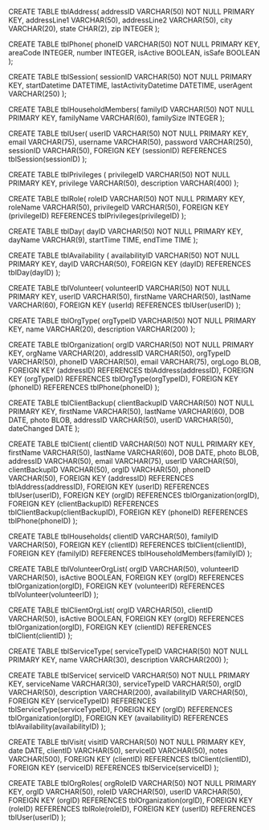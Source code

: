 CREATE TABLE tblAddress(
    addressID VARCHAR(50) NOT NULL PRIMARY KEY,
    addressLine1 VARCHAR(50),
    addressLine2 VARCHAR(50),
    city VARCHAR(20),
    state CHAR(2),
    zip INTEGER
);

CREATE TABLE tblPhone(
    phoneID VARCHAR(50) NOT NULL PRIMARY KEY,
    areaCode INTEGER,
    number INTEGER,
    isActive BOOLEAN,
    isSafe BOOLEAN
);

CREATE TABLE tblSession(
    sessionID VARCHAR(50) NOT NULL PRIMARY KEY,
    startDatetime DATETIME,
    lastActivityDatetime DATETIME,
    userAgent VARCHAR(250)
);

CREATE TABLE tblHouseholdMembers( 
    familyID VARCHAR(50) NOT NULL PRIMARY KEY, 
    familyName VARCHAR(60), 
    familySize INTEGER
    );

CREATE TABLE tblUser(
    userID VARCHAR(50) NOT NULL PRIMARY KEY,
    email VARCHAR(75),
    username VARCHAR(50),
    password VARCHAR(250),
    sessionID VARCHAR(50),
    FOREIGN KEY (sessionID) REFERENCES tblSession(sessionID)
    );

CREATE TABLE tblPrivileges (
    privilegeID VARCHAR(50) NOT NULL PRIMARY KEY,
    privilege VARCHAR(50),
    description VARCHAR(400)
    );

CREATE TABLE tblRole(
    roleID VARCHAR(50) NOT NULL PRIMARY KEY,
    roleName VARCHAR(50),
    privilegeID VARCHAR(50),
    FOREIGN KEY (privilegeID) REFERENCES tblPrivileges(privilegeID)
    );

CREATE TABLE tblDay(
    dayID VARCHAR(50) NOT NULL PRIMARY KEY,
    dayName VARCHAR(9),
    startTime TIME,
    endTime TIME
    );

CREATE TABLE tblAvailability (
    availabilityID VARCHAR(50) NOT NULL PRIMARY KEY,
    dayID VARCHAR(50),
    FOREIGN KEY (dayID) REFERENCES tblDay(dayID)
    );

CREATE TABLE tblVolunteer(
    volunteerID VARCHAR(50) NOT NULL PRIMARY KEY,
    userID VARCHAR(50),
    firstName VARCHAR(50),
    lastName VARCHAR(60),
    FOREIGN KEY (userId) REFERENCES tblUser(userID)
    );

CREATE TABLE tblOrgType(
    orgTypeID VARCHAR(50) NOT NULL PRIMARY KEY,
    name VARCHAR(20),
    description VARCHAR(200)
    );

CREATE TABLE tblOrganization(
    orgID VARCHAR(50) NOT NULL PRIMARY KEY,
    orgName VARCHAR(20),
    addressID VARCHAR(50),
    orgTypeID VARCHAR(50),
    phoneID VARCHAR(50),
    email VARCHAR(75),
    orgLogo BLOB,
    FOREIGN KEY (addressID) REFERENCES tblAddress(addressID),
    FOREIGN KEY (orgTypeID) REFERENCES tblOrgType(orgTypeID),
    FOREIGN KEY (phoneID) REFERENCES tblPhone(phoneID)
    );

CREATE TABLE tblClientBackup( 
    clientBackupID VARCHAR(50) NOT NULL PRIMARY KEY, 
    firstName VARCHAR(50), 
    lastName VARCHAR(60), 
    DOB DATE, 
    photo BLOB, 
    addressID VARCHAR(50), 
    userID VARCHAR(50),
    dateChanged DATE
    );

CREATE TABLE tblClient( 
    clientID VARCHAR(50) NOT NULL PRIMARY KEY, 
    firstName VARCHAR(50), 
    lastName VARCHAR(60), 
    DOB DATE, 
    photo BLOB, 
    addressID VARCHAR(50), 
    email VARCHAR(75),
    userID VARCHAR(50),
    clientBackupID VARCHAR(50),
    orgID VARCHAR(50),
    phoneID VARCHAR(50),
    FOREIGN KEY (addressID) REFERENCES tblAddress(addressID),
    FOREIGN KEY (userID) REFERENCES tblUser(userID),
    FOREIGN KEY (orgID) REFERENCES tblOrganization(orgID),
    FOREIGN KEY (clientBackupID) REFERENCES tblClientBackup(clientBackupID),
    FOREIGN KEY (phoneID) REFERENCES tblPhone(phoneID)
    );

CREATE TABLE tblHouseholds( 
    clientID VARCHAR(50),
    familyID VARCHAR(50),
    FOREIGN KEY (clientID) REFERENCES tblClient(clientID),
    FOREIGN KEY (familyID) REFERENCES tblHouseholdMembers(familyID)
    );

CREATE TABLE tblVolunteerOrgList(
    orgID VARCHAR(50),
    volunteerID VARCHAR(50),
    isActive BOOLEAN,
    FOREIGN KEY (orgID) REFERENCES tblOrganization(orgID),
    FOREIGN KEY (volunteerID) REFERENCES tblVolunteer(volunteerID)
);

CREATE TABLE tblClientOrgList(
    orgID VARCHAR(50),
    clientID VARCHAR(50),
    isActive BOOLEAN,
    FOREIGN KEY (orgID) REFERENCES tblOrganization(orgID),
    FOREIGN KEY (clientID) REFERENCES tblClient(clientID)
);

CREATE TABLE tblServiceType(
    serviceTypeID VARCHAR(50) NOT NULL PRIMARY KEY,
    name VARCHAR(30),
    description VARCHAR(200)
);

CREATE TABLE tblService(
    serviceID VARCHAR(50) NOT NULL PRIMARY KEY,
    serviceName VARCHAR(30),
    serviceTypeID VARCHAR(50),
    orgID VARCHAR(50),
    description VARCHAR(200),
    availabilityID VARCHAR(50),
    FOREIGN KEY (serviceTypeID) REFERENCES tblServiceType(serviceTypeID),
    FOREIGN KEY (orgID) REFERENCES tblOrganization(orgID),
    FOREIGN KEY (availabilityID) REFERENCES tblAvailability(availabilityID)
);

CREATE TABLE tblVisit(
    visitID VARCHAR(50) NOT NULL PRIMARY KEY,
    date DATE,
    clientID VARCHAR(50),
    serviceID VARCHAR(50),
    notes VARCHAR(500),
    FOREIGN KEY (clientID) REFERENCES tblClient(clientID),
    FOREIGN KEY (serviceID) REFERENCES tblService(serviceID)
);

CREATE TABLE tblOrgRoles(
    orgRoleID VARCHAR(50) NOT NULL PRIMARY KEY,
    orgID VARCHAR(50),
    roleID VARCHAR(50),
    userID VARCHAR(50),
    FOREIGN KEY (orgID) REFERENCES tblOrganization(orgID),
    FOREIGN KEY (roleID) REFERENCES tblRole(roleID),
    FOREIGN KEY (userID) REFERENCES tblUser(userID)
);
